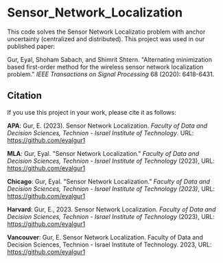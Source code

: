 # Sensor_Network_Localization
This code solves the Sensor Network Localizatio problem with anchor uncertainty (centralized and distributed). This project was used in our published paper:

Gur, Eyal, Shoham Sabach, and Shimrit Shtern. "Alternating minimization based first-order method for the wireless sensor network localization problem." _IEEE Transactions on Signal Processing_ 68 (2020): 6418-6431.



## Citation
If you use this project in your work, please cite it as follows:

**APA**:
Gur, E. (2023). Sensor Network Localization. _Faculty of Data and Decision Sciences, Technion - Israel Institute of Technology_. URL: https://github.com/eyalgur1

**MLA**:
Gur, Eyal. "Sensor Network Localization." _Faculty of Data and Decision Sciences, Technion - Israel Institute of Technology_ (2023), URL: https://github.com/eyalgur1

**Chicago**:
Gur, Eyal. "Sensor Network Localization." _Faculty of Data and Decision Sciences, Technion - Israel Institute of Technology (2023)_, URL: https://github.com/eyalgur1

**Harvard**:
Gur, E., 2023. Sensor Network Localization. _Faculty of Data and Decision Sciences, Technion - Israel Institute of Technology_ (2023), URL: https://github.com/eyalgur1

**Vancouver**:
Gur, E. Sensor Network Localization. Faculty of Data and Decision Sciences, Technion - Israel Institute of Technology. 2023, URL: https://github.com/eyalgur1
